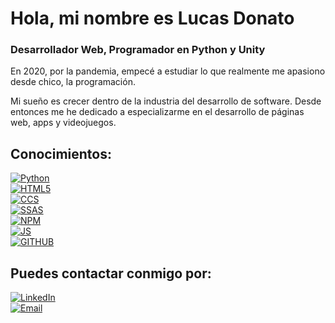 # Hola, mi nombre es Lucas Donato
### Desarrollador Web, Programador en Python y Unity

En 2020, por la pandemia, empecé a estudiar lo que realmente me apasiono desde chico, la programación.

Mi sueño es crecer dentro de la industria del desarrollo de software. Desde entonces me he dedicado a especializarme en el desarrollo de páginas web, apps y videojuegos.

## Conocimientos:
[![Python](https://img.shields.io/badge/Python-1575F9?style=for-the-badge&logo=python&logoColor=white&labelColor=101010)]()</br>
[![HTML5](https://img.shields.io/badge/Html5-FA7343?style=for-the-badge&logo=html5&logoColor=white&labelColor=101010)]()</br>
[![CCS](https://img.shields.io/badge/Css-0095D5?style=for-the-badge&logo=css3&logoColor=white&labelColor=101010)]()</br>
[![SSAS](https://img.shields.io/badge/Sass-E4405F?style=for-the-badge&logo=sass&logoColor=white&labelColor=101010)]()</br>
[![NPM](https://img.shields.io/badge/Npm-FF0000?style=for-the-badge&logo=npm&logoColor=white&labelColor=101010)]()</br>
[![JS](https://img.shields.io/badge/Js-F7DF1E?style=for-the-badge&logo=javascript&logoColor=white&labelColor=101010)]()</br>
[![GITHUB](https://img.shields.io/badge/Github-232F3E?style=for-the-badge&logo=github&logoColor=white&labelColor=101010)]()</br>

## Puedes contactar conmigo por:
[![LinkedIn](https://img.shields.io/badge/LinkedIn-Lucas_Donato-0077B5?style=for-the-badge&logo=linkedin&logoColor=white&labelColor=101010)](https://www.linkedin.com/in/lucasezequieldonato)</br>
[![Email](https://img.shields.io/badge/lucas.ezequiel.sm@hotmail.com-Mi_Email_Personal-D14836?style=for-the-badge&logo=gmail&logoColor=white&labelColor=101010)](mailto:braismoure@mouredev.com)
</br>
